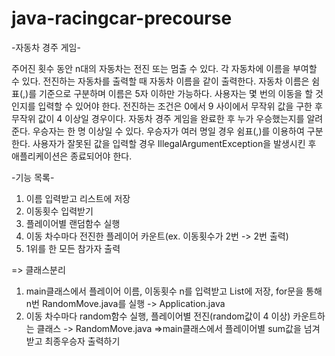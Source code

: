 # java-racingcar-precourse

-자동차 경주 게임-

주어진 횟수 동안 n대의 자동차는 전진 또는 멈출 수 있다.
각 자동차에 이름을 부여할 수 있다. 전진하는 자동차를 출력할 때 자동차 이름을 같이 출력한다.
자동차 이름은 쉼표(,)를 기준으로 구분하며 이름은 5자 이하만 가능하다.
사용자는 몇 번의 이동을 할 것인지를 입력할 수 있어야 한다.
전진하는 조건은 0에서 9 사이에서 무작위 값을 구한 후 무작위 값이 4 이상일 경우이다.
자동차 경주 게임을 완료한 후 누가 우승했는지를 알려준다. 우승자는 한 명 이상일 수 있다.
우승자가 여러 명일 경우 쉼표(,)를 이용하여 구분한다.
사용자가 잘못된 값을 입력할 경우 IllegalArgumentException을 발생시킨 후 애플리케이션은 종료되어야 한다.

-기능 목록-
1. 이름 입력받고 리스트에 저장
2. 이동횟수 입력받기
3. 플레이어별 랜덤함수 실행
4. 이동 차수마다 전진한 플레이어 카운트(ex. 이동횟수가 2번 -> 2번 출력)
5. 1위를 한 모든 참가자 출력

=> 클래스분리

1. main클래스에서 플레이어 이름, 이동횟수 n를 입력받고 List에 저장, for문을 통해 n번 RandomMove.java를 실행 -> Application.java
2. 이동 차수마다 random함수 실행, 플레이어별 전진(random값이 4 이상) 카운트하는 클래스 -> RandomMove.java
=>main클래스에서 플레이어별 sum값을 넘겨받고 최종우승자 출력하기
